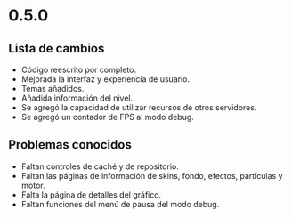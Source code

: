 # 0.5.0

## Lista de cambios

- Código reescrito por completo.
- Mejorada la interfaz y experiencia de usuario.
- Temas añadidos.
- Añadida información del nivel.
- Se agregó la capacidad de utilizar recursos de otros servidores.
- Se agregó un contador de FPS al modo debug.

## Problemas conocidos

- Faltan controles de caché y de repositorio.
- Faltan las páginas de información de skins, fondo, efectos, partículas y motor.
- Falta la página de detalles del gráfico.
- Faltan funciones del menú de pausa del modo debug.
